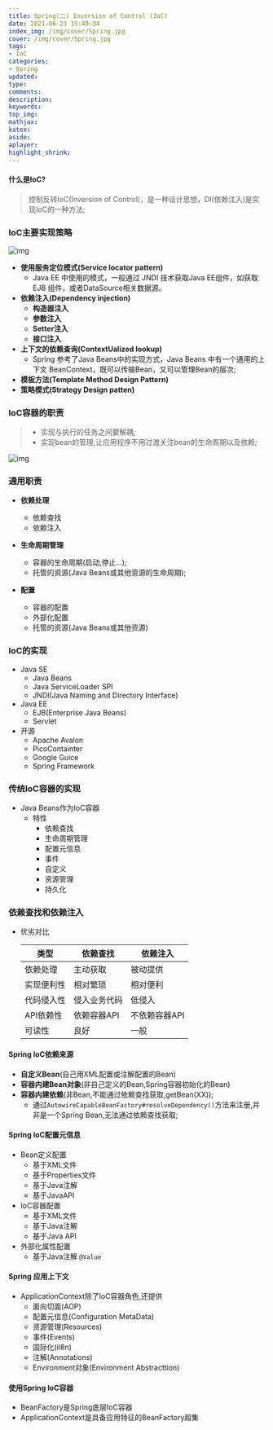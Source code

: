 ```yaml
---
title: Spring(二) Inversion of Control (IoC)
date: 2021-06-23 15:40:34
index_img: /img/cover/Spring.jpg
cover: /img/cover/Spring.jpg
tags:
- IoC 
categories:
- Spring
updated:
type:
comments:
description:
keywords:
top_img:
mathjax:
katex:
aside:
aplayer:
highlight_shrink:
---
```


#### 什么是IoC?

> 控制反转IoC(Inversion of Control)，是一种设计思想，DI(依赖注入)是实现IoC的一种方法;

### IoC主要实现策略

![img](https://www.holelin.cn/img/spring/ioc/IoC%E4%B8%BB%E8%A6%81%E5%AE%9E%E7%8E%B0%E7%AD%96%E7%95%A5.png)

* **使用服务定位模式(Service locator pattern)**
  * Java EE 中使用的模式，一般通过 JNDI 技术获取Java EE组件，如获取 EJB 组件，或者DataSource相关数据源。
* **依赖注入(Dependency injection)**
  * **构造器注入**
  * **参数注入**
  * **Setter注入**
  * **接口注入**
* **上下文的依赖查询(ContextUalized lookup)**
  *  Spring 参考了Java Beans中的实现方式，Java Beans 中有一个通用的上下文 BeanContext，既可以传输Bean，又可以管理Bean的层次;
* **模板方法(Template Method Design Pattern)**
* **策略模式(Strategy Design patten)**

### IoC容器的职责

> * 实现与执行的任务之间要解耦;
> * 实现bean的管理,让应用程序不用过渡关注bean的生命周期以及依赖;

![img](https://www.holelin.cn/img/spring/ioc/IoC%E4%B8%BB%E8%A6%81%E8%81%8C%E8%B4%A3.png)

### 通用职责

* **依赖处理**
  * 依赖查找
  * 依赖注入
* **生命周期管理**
  * 容器的生命周期(启动,停止...);
  * 托管的资源(Java Beans或其他资源的生命周期);

* **配置**
  * 容器的配置
  * 外部化配置
  * 托管的资源(Java Beans或其他资源)

### IoC的实现

* Java SE
  * Java Beans
  * Java ServiceLoader SPI
  * JNDI(Java Naming and Directory Interface)
* Java EE
  * EJB(Enterprise Java Beans)
  * Servlet
* 开源
  * Apache Avalon
  * PicoContainter
  * Google Guice
  * Spring Framework

### 传统IoC容器的实现

* Java Beans作为IoC容器
  * 特性
    * 依赖查找
    * 生命周期管理
    * 配置元信息
    * 事件
    * 自定义
    * 资源管理
    * 持久化

### 依赖查找和依赖注入

* 优劣对比

  | 类型       | 依赖查找     | 依赖注入      |
  | ---------- | ------------ | ------------- |
  | 依赖处理   | 主动获取     | 被动提供      |
  | 实现便利性 | 相对繁琐     | 相对便利      |
  | 代码侵入性 | 侵入业务代码 | 低侵入        |
  | API依赖性  | 依赖容器API  | 不依赖容器API |
  | 可读性     | 良好         | 一般          |

#### Spring IoC依赖来源

* **自定义Bean**(自己用XML配置或注解配置的Bean)
* **容器内建Bean对象**(非自己定义的Bean,Spring容器初始化的Bean)
* **容器内建依赖**(非Bean,不能通过依赖查找获取,getBean(XX));
  * 通过`AutowireCapableBeanFactory#resolveDependency()`方法来注册,并非是一个Spring Bean,无法通过依赖查找获取;

#### Spring IoC配置元信息

* Bean定义配置
  * 基于XML文件
  * 基于Properties文件
  * 基于Java注解
  * 基于JavaAPI
* IoC容器配置
  * 基于XML文件
  * 基于Java注解
  * 基于Java API
* 外部化属性配置
  * 基于Java注解 `@Value`

#### Spring 应用上下文

* ApplicationContext除了IoC容器角色,还提供
  * 面向切面(AOP)
  * 配置元信息(Configuration MetaData)
  * 资源管理(Resources)
  * 事件(Events)
  * 国际化(il8n)
  * 注解(Annotations)
  * Environment对象(Environment Abstracttion)

#### 使用Spring IoC容器

* BeanFactory是Spring底层IoC容器
* ApplicationContext是具备应用特征的BeanFactory超集
